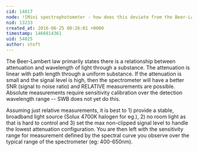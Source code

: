 ```yaml
---
cid: 14817
node: ![Mini spectrophotometer - how does this deviate from the Beer-Lambert law?](../notes/FoxClass/06-23-2016/mini-spectrophotometer-how-does-this-deviate-from-the-beer-lambert-law)
nid: 13233
created_at: 2016-06-25 00:26:01 +0000
timestamp: 1466814361
uid: 54025
author: stoft
---
```


The Beer-Lambert law primarily states there is a relationship between attenuation and wavelength of light through a substance. The attenuation is linear with path length through a uniform substance. If the attenuation is small and the signal level is high, then the spectrometer will have a better SNR (signal to noise ratio) and RELATIVE measurements are possible. Absolute measurements require sensitivity calibration over the detection wavelength range -- SWB does not yet do this.

Assuming just relative measurements, it is best to 1) provide a stable, broadband light source (Solux 4700K halogen for eg.), 2) no room light as that is hard to control and 3) set the max non-clipped signal level to handle the lowest attenuation configuration. You are then left with the sensitivity range for measurement defined by the spectral curve you observe over the typical range of the spectrometer (eg: 400-650nm).
